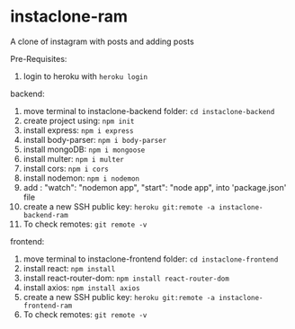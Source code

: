 # instaclone-ram
A clone of instagram with posts and adding posts

Pre-Requisites:

1. login to heroku with `heroku login`

backend:
1. move terminal to instaclone-backend folder: `cd instaclone-backend`
2. create project using: `npm init`
3. install express: `npm i express`
4. install body-parser: `npm i body-parser`
5. install mongoDB: `npm i mongoose`
6. install multer: `npm i multer`
7. install cors: `npm i cors`
8. install nodemon: `npm i nodemon`
9. add :
    "watch": "nodemon app",
    "start": "node app",
    into 'package.json' file
10. create a new SSH public key: `heroku git:remote -a instaclone-backend-ram`
11. To check remotes: `git remote -v`
    <!-- heroku  https://git.heroku.com/instaclone-backend-ram.git (fetch)
    heroku  https://git.heroku.com/instaclone-backend-ram.git (push) 
    origin  https://github.com/RamMohanMadhamanchi/instaclone-ram.git (fetch)
    origin  https://github.com/RamMohanMadhamanchi/instaclone-ram.git (push) -->


frontend:
1. move terminal to instaclone-frontend folder: `cd instaclone-frontend`
2. install react: `npm install`
3. install react-router-dom: `npm install react-router-dom`
4. install axios: `npm install axios`
5. create a new SSH public key: `heroku git:remote -a instaclone-frontend-ram`
6. To check remotes: `git remote -v`
    <!-- heroku  https://git.heroku.com/instaclone-frontend-ram.git (fetch)
    heroku  https://git.heroku.com/instaclone-frontend-ram.git (push) 
    origin  https://github.com/RamMohanMadhamanchi/instaclone-ram.git (fetch)
    origin  https://github.com/RamMohanMadhamanchi/instaclone-ram.git (push) -->